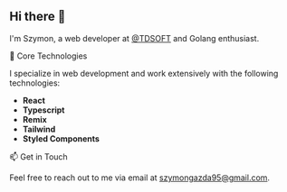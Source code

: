 ## Hi there 👋

I'm Szymon, a web developer at [@TDSOFT](https://tdsoft.com/) and Golang enthusiast.

🔧 Core Technologies

I specialize in web development and work extensively with the following technologies:
- **React**
- **Typescript**
- **Remix**
- **Tailwind**
- **Styled Components**

📫 Get in Touch

Feel free to reach out to me via email at szymongazda95@gmail.com.

